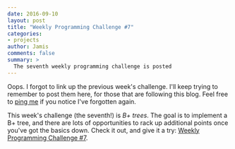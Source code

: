 ```yaml
---
date: 2016-09-10
layout: post
title: "Weekly Programming Challenge #7"
categories:
- projects
author: Jamis
comments: false
summary: >
  The seventh weekly programming challenge is posted
---
```


Oops. I forgot to link up the previous week's challenge. I'll keep trying to remember to post them here, for those that are following this blog. Feel free to [ping me](http://twitter.com/jamis) if you notice I've forgotten again.

This week's challenge (the seventh!) is _B+ trees_. The goal is to implement a B+ tree, and there are lots of opportunities to rack up additional points once you've got the basics down. Check it out, and give it a try: [Weekly Programming Challenge #7](https://medium.com/@jamis/weekly-programming-challenge-7-286640364537).
